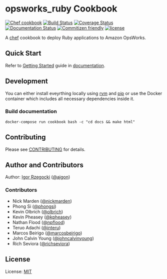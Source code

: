 # opsworks_ruby Cookbook

[![Chef cookbook](https://img.shields.io/cookbook/v/opsworks_ruby.svg)](https://supermarket.chef.io/cookbooks/opsworks_ruby)
[![Build Status](https://travis-ci.org/ajgon/opsworks_ruby.svg?branch=master)](https://travis-ci.org/ajgon/opsworks_ruby)
[![Coverage Status](https://coveralls.io/repos/github/ajgon/opsworks_ruby/badge.svg?branch=master)](https://coveralls.io/github/ajgon/opsworks_ruby?branch=master)
[![Documentation Status](https://readthedocs.org/projects/opsworks-ruby/badge/?version=latest)](http://opsworks-ruby.readthedocs.io/en/latest/?badge=latest)
[![Commitizen friendly](https://img.shields.io/badge/commitizen-friendly-brightgreen.svg)](http://commitizen.github.io/cz-cli/)
[![license](https://img.shields.io/github/license/ajgon/opsworks_ruby.svg?maxAge=2592000)](https://opsworks-ruby.mit-license.org/)

A [chef](https://www.chef.io/) cookbook to deploy Ruby applications to Amazon OpsWorks.

## Quick Start

Refer to [Getting Started](http://opsworks-ruby.readthedocs.io/en/latest/getting_started.html)
guide in [documentation](http://opsworks-ruby.readthedocs.io/en/latest/index.html).

## Development

You can either install eveyrthing locally using [rvm](https://rvm.io/) and [pip](https://pypi.python.org/pypi/pip)
or use the Docker container which includes all necessary dependencies inside it.

### Build documentation

```
docker-compose run cookbook bash -c "cd docs && make html"
```

## Contributing

Please see [CONTRIBUTING](https://github.com/ajgon/opsworks_ruby/blob/master/CONTRIBUTING.md)
for details.

## Author and Contributors

Author: [Igor Rzegocki](https://www.rzegocki.pl/) ([@ajgon](https://github.com/ajgon))

### Contributors

* Nick Marden ([@nickmarden](https://github.com/nickmarden))
* Phong Si ([@phongsi](https://github.com/phongsi))
* Kevin Olbrich ([@olbrich](https://github.com/olbrich))
* Kevin Pheasey ([@kpheasey](https://github.com/kpheasey))
* Nathan Flood ([@npflood](https://github.com/npflood))
* Teruo Adachi ([@interu](https://github.com/interu))
* Marcos Beirigo ([@marcosbeirigo](https://github.com/marcosbeirigo))
* John Calvin Young ([@johncalvinyoung](https://github.com/johncalvinyoung))
* Rich Seviora ([@richseviora](https://github.com/richseviora))

## License

License: [MIT](http://opsworks-ruby.mit-license.org/)
